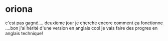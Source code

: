 # oriona
c'est pas gagné....
deuxième jour je cherche encore comment ça fonctionne ....bon j'ai hérité d'une version en anglais cool je vais faire des progres en anglais technique! 
